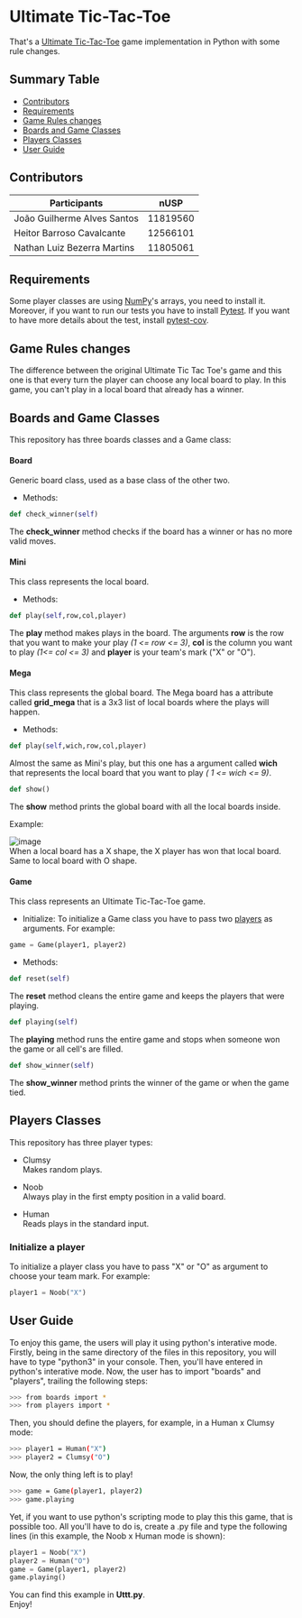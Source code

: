 # Ultimate Tic-Tac-Toe
That's a [Ultimate Tic-Tac-Toe](https://en.wikipedia.org/wiki/Ultimate_tic-tac-toe) game implementation in Python with some rule changes.

## Summary Table
* [Contributors](#contributors)
* [Requirements](#requirements)
* [Game Rules changes](#game-rules-changes)
* [Boards and Game Classes](#boards-and-game-classes)
* [Players Classes](#players-classes)
* [User Guide](#user-guide)

## Contributors

Participants |nUSP
-- | --
João Guilherme Alves Santos | 11819560
Heitor Barroso Cavalcante | 12566101
Nathan Luiz Bezerra Martins | 11805061

## Requirements
Some player classes are using [NumPy](https://numpy.org/install/)'s arrays, you need to install it.\
Moreover, if you want to run our tests you have to install [Pytest](https://docs.pytest.org/en/6.2.x/getting-started.html). If you want to have more details about the test, install [pytest-cov](https://pytest-cov.readthedocs.io/en/latest/readme.html#installation).

## Game Rules changes
The difference between the original Ultimate Tic Tac Toe's game and this one is that every turn the player can choose any local board to play.
In this game, you can't play in a local board that already has a winner.

## Boards and Game Classes
This repository has three boards classes and a Game class:
#### Board
Generic board class, used as a base class of the other two.
* Methods:
``` py 
def check_winner(self)
```
The **check_winner** method checks if the board has a winner or has no more valid moves.

#### Mini
This class represents the local board.
* Methods:
```py
def play(self,row,col,player)
```
The **play** method makes plays in the board. The arguments **row** is the row that you want to make your play *(1 <= row <= 3)*, **col** is the column you want to play *(1<= col <= 3)* and **player** is your team's mark ("X" or "O"). 


#### Mega
This class represents the global board. The Mega board has a attribute called **grid_mega** that is a 3x3 list of local boards where the plays will happen.
* Methods:
```py
def play(self,wich,row,col,player)
```
Almost the same as Mini's play, but this one has a argument called **wich** that represents the local board that you want to play *( 1 <= wich <= 9)*.
```py
def show()
```
The **show** method prints the global board with all the local boards inside.


Example:

![image](https://user-images.githubusercontent.com/85133393/146601927-466582e2-f75b-458f-be4a-603e7f56571d.png)\
When a local board has a X shape, the X player has won that local board. Same to local board with O shape.

#### Game
This class represents an Ultimate Tic-Tac-Toe game.
* Initialize:
To initialize a Game class you have to pass two [players](#players-classes) as arguments. For example:
```py
game = Game(player1, player2)
```
* Methods:
```py
def reset(self)
```
The **reset** method cleans the entire game and keeps the players that were playing.
```py
def playing(self)
```
The **playing** method runs the entire game and stops when someone won the game or all cell's are filled.
```py
def show_winner(self)
```
The **show_winner** method prints the winner of the game or when the game tied.

## Players Classes
This repository has three player types:
* Clumsy\
Makes random plays.

* Noob\
Always play in the first empty position in a valid board.

* Human\
Reads plays in the standard input.
 
### Initialize a player
To initialize a player class you have to pass "X" or "O" as argument to choose your team mark. For example:
```py
player1 = Noob("X")
```

## User Guide

To enjoy this game, the users will play it using python's interative mode. Firstly, being in the same directory of the files in this repository, you will have to type "python3" in your console.
Then, you'll have entered in python's interative mode.
Now, the user has to import "boards" and "players", trailing the following steps:
```sh
>>> from boards import *
>>> from players import *
```
Then, you should define the players, for example, in a Human x Clumsy mode:
```sh
>>> player1 = Human("X")
>>> player2 = Clumsy("O")
```
Now, the only thing left is to play!
```sh
>>> game = Game(player1, player2)
>>> game.playing
```
Yet, if you want to use python's scripting mode to play this this game, that is possible too.
All you'll have to do is, create a .py file and type the following lines (in this example, the Noob x Human mode is shown):

```py
player1 = Noob("X")
player2 = Human("O")
game = Game(player1, player2)
game.playing()
```
You can find this example in **Uttt.py**.\
Enjoy!
